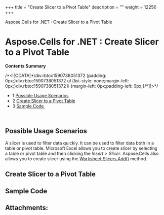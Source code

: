 +++
title = "Create Slicer to a Pivot Table" 
description = "" 
weight = 12250 
+++

Aspose.Cells for .NET : Create Slicer to a Pivot Table  

# Aspose.Cells for .NET : Create Slicer to a Pivot Table


**Contents Summary**

/\*<!\[CDATA\[\*/div.rbtoc1590738051372 {padding: 0px;}div.rbtoc1590738051372 ul {list-style: none;margin-left: 0px;}div.rbtoc1590738051372 li {margin-left: 0px;padding-left: 0px;}/\*\]\]>\*/

*   1 [Possible Usage Scenarios](#CreateSlicertoaPivotTable-PossibleUsageScenarios)
*   2 [Create Slicer to a Pivot Table](#CreateSlicertoaPivotTable-CreateSlicertoaPivotTable)
*   3 [Sample Code ](#CreateSlicertoaPivotTable-SampleCode)

 

## Possible Usage Scenarios

A slicer is used to filter data quickly. It can be used to filter data both in a table or pivot table. Microsoft Excel allows you to create slicer by selecting a table or pivot table and then clicking the *Insert > Slicer*. Aspose.Cells also allows you to create slicer using the [Worksheet.Slicers.Add()](https://apireference.aspose.com/net/cells/aspose.cells.slicers/slicercollection/methods/add/index) method.

## Create Slicer to a Pivot Table



## Sample Code 

## Attachments:


